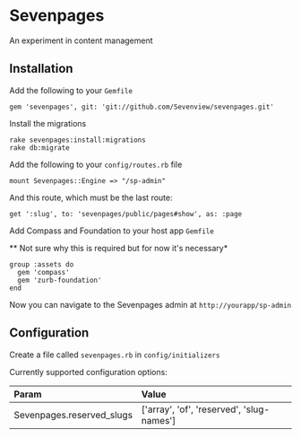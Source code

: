 Sevenpages
==========

An experiment in content management

Installation
------------

Add the following to your `Gemfile`

```
gem 'sevenpages', git: 'git://github.com/Sevenview/sevenpages.git'
```

Install the migrations

```
rake sevenpages:install:migrations
rake db:migrate
```

Add the following to your `config/routes.rb` file

```
mount Sevenpages::Engine => "/sp-admin"
```

And this route, which must be the last route:

```
get ':slug', to: 'sevenpages/public/pages#show', as: :page
```

Add Compass and Foundation to your host app `Gemfile`

** Not sure why this is required but for now it's necessary*

```
group :assets do
  gem 'compass'
  gem 'zurb-foundation'
end
```

Now you can navigate to the Sevenpages admin at `http://yourapp/sp-admin`


Configuration
-------------

Create a file called `sevenpages.rb` in `config/initializers`

Currently supported configuration options:

Param                      | Value
:--------------------------| :-----------------------------------------
Sevenpages.reserved_slugs  |['array', 'of', 'reserved', 'slug-names']

